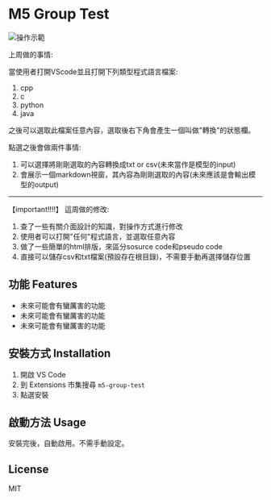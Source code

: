 # M5 Group Test

![操作示範](assets/demo.gif)


上周做的事情:

當使用者打開VScode並且打開下列類型程式語言檔案:

1. cpp
2. c
3. python
4. java

之後可以選取此檔案任意內容，選取後右下角會產生一個叫做"轉換"的狀態欄。

點選之後會做兩件事情:
1. 可以選擇將剛剛選取的內容轉換成txt or csv(未來當作是模型的input)
2. 會展示一個markdown視窗，其內容為剛剛選取的內容(未來應該是會輸出模型的output)

---------------------------------------------------------------------------
【important!!!!】
這周做的修改:

1. 查了一些有關介面設計的知識，對操作方式進行修改
2. 使用者可以打開"任何"程式語言，並選取任意內容
3. 做了一些簡單的html排版，來區分sosurce code和pseudo code
4. 直接可以儲存csv和txt檔案(預設存在根目錄)，不需要手動再選擇儲存位置


## 功能 Features

- 未來可能會有蠻厲害的功能
- 未來可能會有蠻厲害的功能
- 未來可能會有蠻厲害的功能

## 安裝方式 Installation

1. 開啟 VS Code
2. 到 Extensions 市集搜尋 `m5-group-test`
3. 點選安裝

## 啟動方法 Usage

安裝完後，自動啟用。不需手動設定。

## License

MIT
